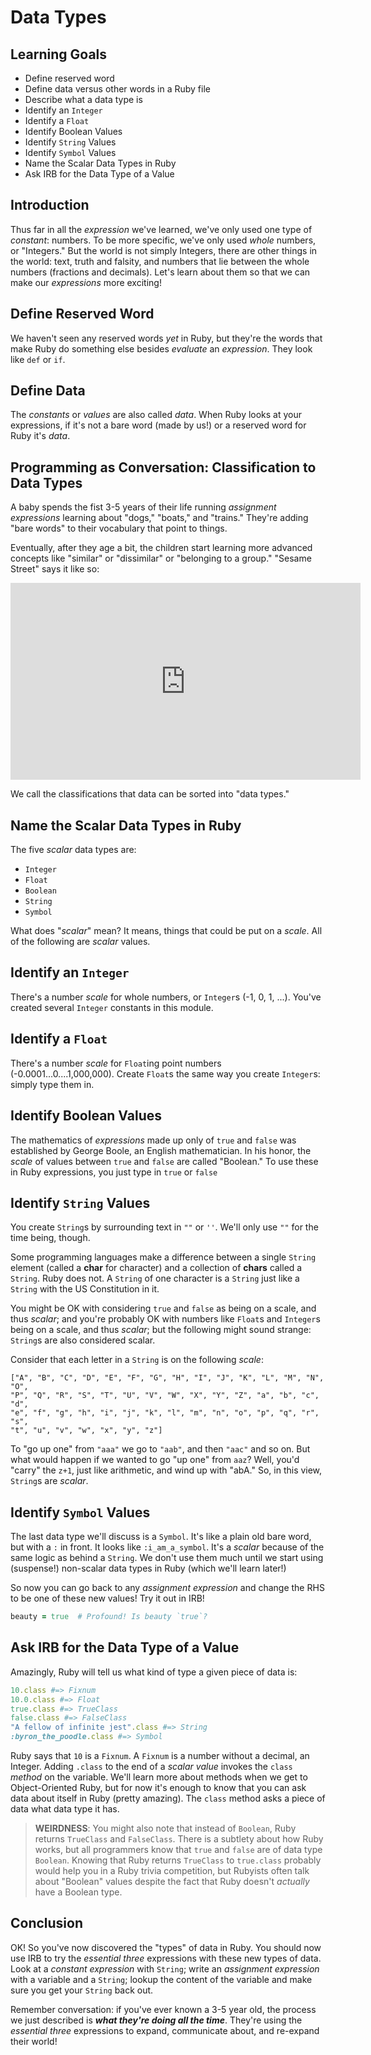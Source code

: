 # Data Types

## Learning Goals

* Define reserved word
* Define data versus other words in a Ruby file
* Describe what a data type is
* Identify an `Integer`
* Identify a `Float`
* Identify Boolean Values
* Identify `String` Values
* Identify `Symbol` Values
* Name the Scalar Data Types in Ruby
* Ask IRB for the Data Type of a Value

## Introduction

Thus far in all the _expression_ we've learned, we've only used one type of
_constant_: numbers. To be more specific, we've only used _whole_ numbers, or
"Integers." But the world is not simply Integers, there are other things in the
world: text, truth and falsity, and numbers that lie between the whole numbers
(fractions and decimals). Let's learn about them so that we can make our
_expressions_ more exciting!

## Define Reserved Word

We haven't seen any reserved words _yet_ in Ruby, but they're the words that
make Ruby do something else besides _evaluate_ an _expression_. They look like
`def` or `if`.

## Define Data

The _constants_ or _values_ are also called _data_. When Ruby looks at your
expressions, if it's not a bare word (made by us!) or a reserved word for Ruby
it's _data_.

## Programming as Conversation: Classification to Data Types

A baby spends the fist 3-5 years of their life running _assignment expressions_
learning about "dogs," "boats," and "trains." They're adding "bare words" to
their vocabulary that point to things.

Eventually, after they age a bit, the children start learning more advanced
concepts like "similar" or "dissimilar" or "belonging to a group." "Sesame
Street" says it like so:

<iframe width="560" height="315" src="https://www.youtube.com/embed/rsRjQDrDnY8" frameborder="0" allow="accelerometer; autoplay; encrypted-media; gyroscope; picture-in-picture" allowfullscreen></iframe>

We call the classifications that data can be sorted into "data types."

## Name the Scalar Data Types in Ruby

The five _scalar_ data types are:

* `Integer`
* `Float`
* `Boolean`
* `String`
* `Symbol`

What does "_scalar_" mean? It means, things that could be put on a _scale_. All
of the following are _scalar_ values.

## Identify an `Integer`

There's a number _scale_ for whole numbers, or `Integer`s (-1, 0, 1, ...).
You've created several `Integer` constants in this module.

## Identify a `Float`

There's a number _scale_ for `Float`ing point numbers
(-0.0001...0....1,000,000).  Create `Float`s the same way you create
`Integer`s: simply type them in.

## Identify Boolean Values

The mathematics of _expressions_ made up only of `true` and `false` was
established by George Boole, an English mathematician. In his honor, the
_scale_ of values between `true` and `false` are called "Boolean." To use these
in Ruby expressions, you just type in `true` or `false`

## Identify `String` Values

You create `String`s by surrounding text in `""` or `''`. We'll only use `""`
for the time being, though.

Some programming languages make a difference between a single `String` element
(called a **char** for character) and a collection of **chars** called a
`String`. Ruby does not. A `String` of one character is a `String` just like a
`String` with the US Constitution in it.

You might be OK with considering `true` and `false` as being on a scale, and
thus _scalar_; and you're probably OK with numbers like `Float`s and `Integer`s
being on a scale, and thus _scalar_; but the following might sound strange:
`String`s are also considered scalar.

Consider that each letter in a `String` is on the following _scale_:

```
["A", "B", "C", "D", "E", "F", "G", "H", "I", "J", "K", "L", "M", "N", "O",
"P", "Q", "R", "S", "T", "U", "V", "W", "X", "Y", "Z", "a", "b", "c", "d",
"e", "f", "g", "h", "i", "j", "k", "l", "m", "n", "o", "p", "q", "r", "s",
"t", "u", "v", "w", "x", "y", "z"]
```

To "go up one" from `"aaa"` we go to `"aab"`, and then `"aac"` and so on. But
what would happen if we wanted to go "up one" from `aaz`? Well, you'd "carry"
the `z+1`, just like arithmetic, and wind up with "abA." So, in this view,
`String`s are _scalar_.

## Identify `Symbol` Values

The last data type we'll discuss is a `Symbol`. It's like a plain old bare
word, but with a `:` in front. It looks like `:i_am_a_symbol`. It's a _scalar_
because of the same logic as behind a `String`. We don't use them much until we
start using (suspense!) non-scalar data types in Ruby (which we'll learn
later!)

So now you can go back to any _assignment expression_ and change the RHS to be
one of these new values! Try it out in IRB!

```ruby
beauty = true  # Profound! Is beauty `true`?
```

## Ask IRB for the Data Type of a Value

Amazingly, Ruby will tell us what kind of type a given piece of data is:

```ruby
10.class #=> Fixnum
10.0.class #=> Float
true.class #=> TrueClass
false.class #=> FalseClass
"A fellow of infinite jest".class #=> String
:byron_the_poodle.class #=> Symbol
```

Ruby says that `10` is a `Fixnum`. A `Fixnum` is a number without a decimal, an
Integer. Adding `.class` to the end of a _scalar value_ invokes the `class`
_method_ on the variable. We'll learn more about methods when we get to
Object-Oriented Ruby, but for now it's enough to know that you can ask data
about itself in Ruby (pretty amazing). The `class` method asks a piece of data
what data type it has.

> **WEIRDNESS**: You might also note that instead of `Boolean`, Ruby returns
`TrueClass` and `FalseClass`. There is a subtlety about how Ruby works, but all
programmers know that `true` and `false` are of data type `Boolean`. Knowing
that Ruby returns `TrueClass` to `true.class` probably would help you in a Ruby
trivia competition, but Rubyists often talk about "Boolean" values despite the
fact that Ruby doesn't _actually_ have a Boolean type.

## Conclusion

OK! So you've now discovered the "types" of data in Ruby. You should now use
IRB to try the _essential three_ expressions with these new types of data. Look
at a _constant expression_ with `String`; write an _assignment expression_ with
a variable and a `String`; lookup the content of the variable and make sure you
get your `String` back out.

Remember conversation: if you've ever known a 3-5 year old, the process we just
described is ***what they're doing all the time***. They're using the
_essential three_ expressions to expand, communicate about, and re-expand their
world!

